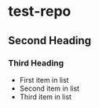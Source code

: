 # test-repo
## Second Heading
### Third Heading

* First item in list
* Second item in list
* Third item in list
